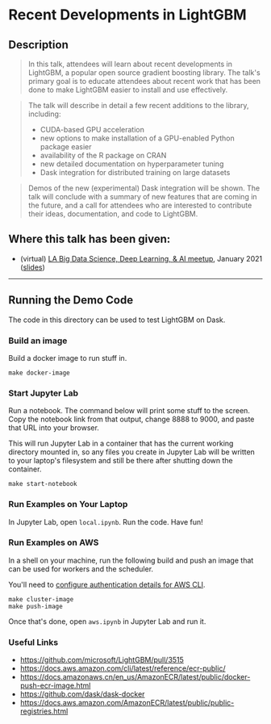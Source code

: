 # Recent Developments in LightGBM

## Description

> In this talk, attendees will learn about recent developments in LightGBM, a popular open source gradient boosting library. The talk's primary goal is to educate attendees about recent work that has been done to make LightGBM easier to install and use effectively.

> The talk will describe in detail a few recent additions to the library, including:
> * CUDA-based GPU acceleration
> * new options to make installation of a GPU-enabled Python package easier
> * availability of the R package on CRAN
> * new detailed documentation on hyperparameter tuning
> * Dask integration for distributed training on large datasets

> Demos of the new (experimental) Dask integration will be shown. The talk will conclude with a summary of new features that are coming in the future, and a call for attendees who are interested to contribute their ideas, documentation, and code to LightGBM.

## Where this talk has been given:

* (virtual) [LA Big Data Science, Deep Learning, & AI meetup](https://www.meetup.com/Los-Angeles-Deep-Learning-Big-Data-Science-AI/events/275179363/), January 2021 ([slides](https://docs.google.com/presentation/d/1eiom95e-rWtpj0qtZS9vjabc8lmRGgRko0VSneGaLKg/edit?usp=sharing))

<hr>

## Running the Demo Code

The code in this directory can be used to test LightGBM on Dask.

### Build an image

Build a docker image to run stuff in.

```shell
make docker-image
```

### Start Jupyter Lab

Run a notebook. The command below will print some stuff to the screen. Copy the notebook link from that output, change 8888 to 9000, and paste that URL into your browser.

This will run Jupyter Lab in a container that has the current working directory mounted in, so any files you create in Jupyter Lab will be written to your laptop's filesystem and still be there after shutting down the container.

```shell
make start-notebook
```

### Run Examples on Your Laptop

In Jupyter Lab, open `local.ipynb`. Run the code. Have fun!

### Run Examples on AWS

In a shell on your machine, run the following build and push an image that can be used for workers and the scheduler.

You'll need to [configure authentication details for AWS CLI](https://docs.aws.amazon.com/cli/latest/userguide/cli-configure-envvars.html).

```shell
make cluster-image
make push-image
```

Once that's done, open `aws.ipynb` in Jupyter Lab and run it.

### Useful Links

* https://github.com/microsoft/LightGBM/pull/3515
* https://docs.aws.amazon.com/cli/latest/reference/ecr-public/
* https://docs.amazonaws.cn/en_us/AmazonECR/latest/public/docker-push-ecr-image.html
* https://github.com/dask/dask-docker
* https://docs.aws.amazon.com/AmazonECR/latest/public/public-registries.html
